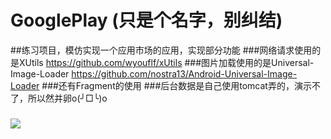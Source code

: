 # GooglePlay (只是个名字，别纠结)
##练习项目，模仿实现一个应用市场的应用，实现部分功能
###网络请求使用的是XUtils https://github.com/wyouflf/xUtils
###图片加载使用的是Universal-Image-Loader https://github.com/nostra13/Android-Universal-Image-Loader
###还有Fragment的使用 
###后台数据是自己使用tomcat弄的，演示不了，所以然并卵o(╯□╰)o 
### <img src="pic/app"/>
